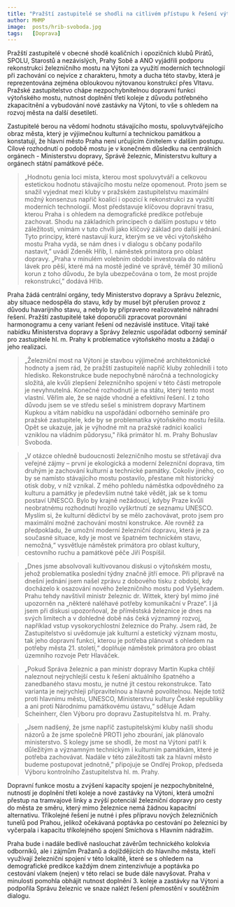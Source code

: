 ```yaml
---
title: "Pražští zastupitelé se shodli na citlivém přístupu k řešení výtoňského mostu"
author: MHMP
image:  posts/hrib-svoboda.jpg
tags:   [Doprava]
---
```


Pražští zastupitelé v obecné shodě koaličních i opozičních klubů Pirátů, SPOLU, Starostů a nezávislých, Prahy Sobě a ANO vyjádřili podporu rekonstrukci železničního mostu na Výtoni za využití moderních technologií při zachování co nejvíce z charakteru, hmoty a ducha této stavby, která je reprezentována zejména obloukovou nýtovanou konstrukcí přes Vltavu. Pražské zastupitelstvo chápe nezpochybnitelnou dopravní funkci výtoňského mostu, nutnost doplnění třetí koleje z důvodu potřebného zkapacitnění a vybudování nové zastávky na Výtoni, to vše s ohledem na rozvoj města na další desetiletí.  

Zastupitelé berou na vědomí hodnotu stávajícího mostu, spoluvytvářejícího obraz města, který je výjimečnou kulturní a technickou památkou a konstatují, že hlavní město Praha není určujícím činitelem v dalším postupu. Cílové rozhodnutí o podobě mostu je v konečném důsledku na centrálních orgánech - Ministerstvu dopravy, Správě železnic, Ministerstvu kultury a orgánech státní památkové péče.

> „Hodnotu genia loci místa, kterou most spoluvytváří a celkovou estetickou hodnotu stávajícího mostu nelze opomenout. Proto jsem se snažil vyjednat mezi kluby v pražském zastupitelstvu maximální možný konsenzus napříč koalicí i opozicí k rekonstrukci za využití moderních technologií. Most představuje klíčovou dopravní trasu, kterou Praha i s ohledem na demografické predikce potřebuje zachovat. Shodu na základních principech o dalším postupu v této záležitosti, vnímám v tuto chvíli jako klíčový základ pro další jednání. Tyto principy, které nastavují kurz, kterým se ve věci výtoňského mostu Praha vydá, se nám dnes i v dialogu s občany podařilo nastavit,” uvádí Zdeněk Hřib, I. náměstek primátora pro oblast dopravy. „Praha v minulém volebním období investovala do nátěru lávek pro pěší, které má na mostě jediné ve správě, téměř 30 milionů korun z toho důvodu, že byla ubezpečována o tom, že most projde rekonstrukcí,” dodává Hřib.

Praha žádá centrální orgány, tedy Ministerstvo dopravy a Správu železnic, aby situace nedospěla do stavu, kdy by musel být přerušen provoz z důvodu havarijního stavu, a nebylo by připraveno realizovatelné náhradní řešení. Pražští zastupitelé také doporučili zpracovat porovnání harmonogramu a ceny variant řešení od nezávislé instituce. Vítají také nabídku Ministerstva dopravy a Správy železnic uspořádat odborný seminář pro zastupitele hl. m. Prahy k problematice výtoňského mostu a žádají o jeho realizaci.

> „Železniční most na Výtoni je stavbou výjimečné architektonické hodnoty a jsem rád, že pražští zastupitelé napříč kluby zohlednili i toto hledisko. Rekonstrukce bude nepochybně náročná a technologicky složitá, ale kvůli zlepšení železničního spojení v této části metropole je nevyhnutelná. Konečné rozhodnutí je na státu, který tento most vlastní. Věřím ale, že se najde vhodné a efektivní řešení. I z toho důvodu jsem se ve středu sešel s ministrem dopravy Martinem Kupkou a vítám nabídku na uspořádání odborného semináře pro pražské zastupitele, kde by se problematika výtoňského mostu řešila. Opět se ukazuje, jak je výhodné mít na pražské radnici koalici vzniklou na vládním půdorysu," říká primátor hl. m. Prahy Bohuslav Svoboda.

> „V otázce ohledně budoucnosti železničního mostu se střetávají dva veřejné zájmy – první je ekologická a moderní železniční doprava, tím druhým je zachování kulturní a technické památky. Cokoliv jiného, co by se namísto stávajícího mostu postavilo, přestane mít historický otisk doby, v níž vznikal. Z mého pohledu náměstka odpovědného za kulturu a památky je především nutné také vědět, jak se k tomu postaví UNESCO. Bylo by krajně nežádoucí, kdyby Praze kvůli neobratnému rozhodnutí hrozilo vyškrtnutí ze seznamu UNESCO. Myslím si, že kulturní dědictví by se mělo zachovávat, proto jsem pro maximální možné zachování mostní konstrukce. Ale rovněž za předpokladu, že umožní moderní železniční dopravu, která je za současné situace, kdy je most ve špatném technickém stavu, nemožná,“ vysvětluje náměstek primátora pro oblast kultury, cestovního ruchu a památkové péče Jiří Pospíšil.

> „Dnes jsme absolvovali kultivovanou diskusi o výtoňském mostu, jehož problematika poslední týdny značně jitří emoce. Při přípravě na dnešní jednání jsem našel zprávu z dobového tisku z období, kdy docházelo k osazování nového železničního mostu pod Vyšehradem. Prahu tehdy navštívil ministr železnic dr. Wittek, který byl mimo jiné upozorněn na „některé naléhavé potřeby komunikační v Praze“. I já jsem při diskusi upozorňoval, že příměstská železnice je dnes na svých limitech a v dohledné době nás čeká významný rozvoj, například vstup vysokorychlostní železnice do Prahy. Jsem rád, že Zastupitelstvo si uvědomuje jak kulturní a estetický význam mostu, tak jeho dopravní funkci, kterou je potřeba plánovat s ohledem na potřeby města 21. století,“ doplňuje náměstek primátora pro oblast územního rozvoje Petr Hlaváček.

> „Pokud Správa železnic a pan ministr dopravy Martin Kupka chtějí naleznout nejrychlejší cestu k řešení aktuálního špatného a zanedbaného stavu mostu, je nutné jít cestou rekonstrukce. Tato varianta je nejrychleji připravitelnou a hlavně povolitelnou. Nejde totiž proti hlavnímu městu, UNESCO, Ministerstvu kultury České republiky a ani proti Národnímu památkovému ústavu,“ sděluje Adam Scheinherr, člen Výboru pro dopravu Zastupitelstva hl. m. Prahy.

> „Jsem nadšený, že jsme napříč zastupitelskými kluby našli shodu názorů a že jsme společně PROTI jeho zbourání, jak plánovalo ministerstvo. S kolegy jsme se shodli, že most na Výtoni patří k důležitým a významným technickým i kulturním památkám, které je potřeba zachovávat. Nadále v této záležitosti tak za hlavní město budeme postupovat jednotně,” připojuje se Ondřej Prokop, předseda Výboru kontrolního Zastupitelstva hl. m. Prahy.

Dopravní funkce mostu a zvýšení kapacity spojení je nezpochybnitelné, nutností je doplnění třetí koleje a nové zastávky na Výtoni, která umožní přestup na tramvajové linky a zvýší potenciál železniční dopravy pro cesty do města ze směru, který mimo železnice nemá žádnou kapacitní alternativu. Tříkolejné řešení je nutné i přes přípravu nových železničních tunelů pod Prahou, jelikož očekávaná poptávka po cestování po železnici by vyčerpala i kapacitu tříkolejného spojení Smíchova s Hlavním nádražím. 

Praha bude i nadále bedlivě naslouchat závěrům technického kolokvia odborníků, ale i zájmům Pražanů a dojíždějících do hlavního města, kteří využívají železniční spojení v této lokalitě, které se s ohledem na demografické predikce každým dnem zintenzivňuje a poptávka po cestování vlakem (nejen) v této relaci se bude dále navyšovat. Praha v minulosti pomohla obhájit nutnost doplnění 3. koleje a zastávky na Výtoni a podpořila Správu železnic ve snaze nalézt řešení přemostění v soutěžním dialogu.

